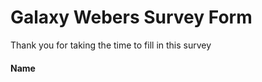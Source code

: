 
<h1>Galaxy Webers Survey Form</h1> 
Thank you for taking the time to fill in this survey 
<h4>Name</h4>
<form action="Chibesa" id="survey-form"> 
  <label id="name-label" for="name">
</form>

